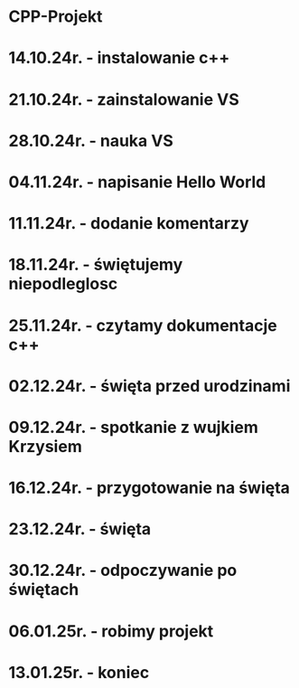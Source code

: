 # CPP-Projekt

# 14.10.24r. - instalowanie c++
# 21.10.24r. - zainstalowanie VS
# 28.10.24r. - nauka VS
# 04.11.24r. - napisanie Hello World
# 11.11.24r. - dodanie komentarzy
# 18.11.24r. - świętujemy niepodleglosc
# 25.11.24r. - czytamy dokumentacje c++
# 02.12.24r. - święta przed urodzinami
# 09.12.24r. - spotkanie z wujkiem Krzysiem
# 16.12.24r. - przygotowanie na święta
# 23.12.24r. - święta
# 30.12.24r. - odpoczywanie po świętach
# 06.01.25r. - robimy projekt
# 13.01.25r. - koniec
